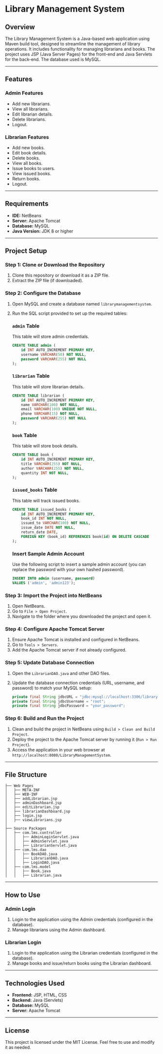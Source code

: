 # Library Management System

## Overview

The Library Management System is a Java-based web application using Maven build tool, designed to streamline the management of library operations. It includes functionality for managing librarians and books. The project uses JSP (Java Server Pages) for the front-end and Java Servlets for the back-end. The database used is MySQL.

---

## Features

### Admin Features

- Add new librarians.
- View all librarians.
- Edit librarian details.
- Delete librarians.
- Logout.

### Librarian Features

- Add new books.
- Edit book details.
- Delete books.
- View all books.
- Issue books to users.
- View issued books.
- Return books.
- Logout.

---

## Requirements

- **IDE:** NetBeans
- **Server:** Apache Tomcat
- **Database:** MySQL
- **Java Version:** JDK 8 or higher

---

## Project Setup

### Step 1: Clone or Download the Repository

1. Clone this repository or download it as a ZIP file.
2. Extract the ZIP file (if downloaded).

### Step 2: Configure the Database

1. Open MySQL and create a database named `librarymanagementsystem`.
2. Run the SQL script provided to set up the required tables:
    
    ### `admin` Table
    
    This table will store admin credentials.
    
    ```sql
    CREATE TABLE admin (
        id INT AUTO_INCREMENT PRIMARY KEY,
        username VARCHAR(50) NOT NULL,
        password VARCHAR(255) NOT NULL
    );
    ```
    
    ### `librarian` Table
    
    This table will store librarian details.
    
    ```sql
    CREATE TABLE librarian (
        id INT AUTO_INCREMENT PRIMARY KEY,
        name VARCHAR(100) NOT NULL,
        email VARCHAR(100) UNIQUE NOT NULL,
        phone VARCHAR(15) NOT NULL,
        password VARCHAR(255) NOT NULL
    );
    ```
    
    ### `book` Table
    
    This table will store book details.
    
    ```sql
    CREATE TABLE book (
        id INT AUTO_INCREMENT PRIMARY KEY,
        title VARCHAR(255) NOT NULL,
        author VARCHAR(255) NOT NULL,    
        quantity INT NOT NULL,    
    );
    ```
    
    ### `issued_books` Table
    
    This table will track issued books.
    
    ```sql
    CREATE TABLE issued_books (
        id INT AUTO_INCREMENT PRIMARY KEY,
        book_id INT NOT NULL,
        issued_to VARCHAR(100) NOT NULL,
        issue_date DATE NOT NULL,
        return_date DATE,
        FOREIGN KEY (book_id) REFERENCES book(id) ON DELETE CASCADE
    );
    ```
    
    ### Insert Sample Admin Account
    
    Use the following script to insert a sample admin account (you can replace the password with your own hashed password).
    
    ```sql
    INSERT INTO admin (username, password)
    VALUES ('admin', 'admin123');
    ```
    

### Step 3: Import the Project into NetBeans

1. Open NetBeans.
2. Go to `File > Open Project`.
3. Navigate to the folder where you downloaded the project and open it.

### Step 4: Configure Apache Tomcat Server

1. Ensure Apache Tomcat is installed and configured in NetBeans.
2. Go to `Tools > Servers`.
3. Add the Apache Tomcat server if not already configured.

### Step 5: Update Database Connection

1. Open the `LibrarianDAO.java` and other DAO files.
2. Update the database connection credentials (URL, username, and password) to match your MySQL setup:
    
    ```java
    private final String jdbcURL = "jdbc:mysql://localhost:3306/librarymanagementsystem";
    private final String jdbcUsername = "root";
    private final String jdbcPassword = "your_password";
    
    ```
    

### Step 6: Build and Run the Project

1. Clean and build the project in NetBeans using `Build > Clean and Build Project`.
2. Deploy the project to the Apache Tomcat server by running it (`Run > Run Project`).
3. Access the application in your web browser at `http://localhost:8080/LibraryManagementSystem`.

---

## File Structure

```
├── Web Pages
│   ├── META-INF
│   ├── WEB-INF
│   ├── addLibrarian.jsp
│   ├── adminDashboard.jsp
│   ├── editLibrarian.jsp
│   ├── librarianDashboard.jsp
│   ├── login.jsp
│   ├── viewLibrarians.jsp
│
├── Source Packages
│   ├── com.lms.controller
│   │   ├── AdminLoginServlet.java
│   │   ├── AdminServlet.java
│   │   ├── LibrarianServlet.java
│   ├── com.lms.dao
│   │   ├── BookDAO.java
│   │   ├── LibrarianDAO.java
│   │   ├── LoginDAO.java
│   ├── com.lms.model
│   │   ├── Book.java
│   │   ├── Librarian.java
```

---

## How to Use

### Admin Login

1. Login to the application using the Admin credentials (configured in the database).
2. Manage librarians using the Admin dashboard.

### Librarian Login

1. Login to the application using the Librarian credentials (configured in the database).
2. Manage books and issue/return books using the Librarian dashboard.

---

## Technologies Used

- **Frontend:** JSP, HTML, CSS
- **Backend:** Java (Servlets)
- **Database:** MySQL
- **Server:** Apache Tomcat

---

## License

This project is licensed under the MIT License. Feel free to use and modify it as needed.